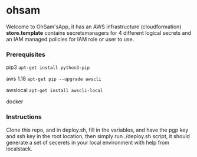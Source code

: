 # ohsam

Welcome to OhSam'sApp, it has an AWS infrastructure (cloudformation) **store.template** contains secretsmanagers for 4 different logical secrets and an IAM managed policies for IAM role or user to use.

### Prerequisites

pip3 
``` apt-get install python3-pip ```

aws 1.18 
``` apt-get pip --upgrade awscli ```

awslocal
``` apt-get install awscli-local ```

docker


### Instructions

Clone this repo, and in deploy.sh, fill in the variables, and have the pgp key and ssh key in the root location, then simply run ./deploy.sh script, it should generate a set of secerets in your local environment with help from localstack.
